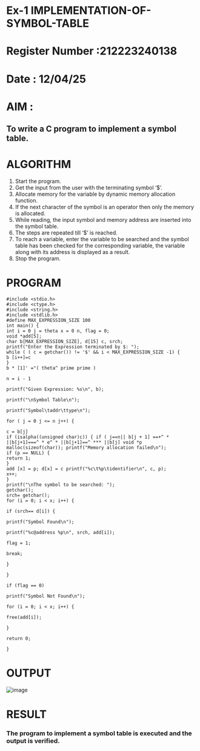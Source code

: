 # Ex-1 IMPLEMENTATION-OF-SYMBOL-TABLE
# Register Number :212223240138
# Date : 12/04/25
# AIM :
## To write a C program to implement a symbol table.
# ALGORITHM
1.	Start the program.
2.	Get the input from the user with the terminating symbol ‘$’.
3.	Allocate memory for the variable by dynamic memory allocation function.
4.	If the next character of the symbol is an operator then only the memory is allocated.
5.	While reading, the input symbol and memory address are inserted into the symbol table.
6.	The steps are repeated till ‘$’ is reached.
7.	To reach a variable, enter the variable to be searched and the symbol table has been checked for the corresponding variable, the variable along with its address is displayed as a result.
8.	Stop the program. 
# PROGRAM
```
#include <stdio.h>
#include <ctype.h>
#include <string.h>
#include <stdlib.h>
#define MAX_EXPRESSION_SIZE 100
int main() {
int i = 0 j = theta x = 0 n, flag = 0;
void *add[5];
char b[MAX_EXPRESSION_SIZE], d[15] c, srch;
printf("Enter the Expression terminated by $: ");
while ( ( c = getchar()) != '$' && i < MAX_EXPRESSION_SIZE -1) {
b [i++]=c
}
b * [1]' ="( theta^ prime prime )

n = i - 1

printf("Given Expression: %s\n", b);

printf("\nSymbol Table\n");

printf("Symbol\taddr\ttype\n");

for ( j = 0 j <= n j++) {

c = b[j]
if (isalpha((unsigned char)c)) { if ( j==n|| b[j + 1] ==+^ * ||b[j+1]===^ * e^ * ||b[j+1]==^ *** ||b[j] void *p malloc(sizeof(char)); printf("Memory allocation failed\n");
if (p == NULL) {
return 1;
}
add [x] = p; d[x] = c printf("%c\t%p\tidentifier\n", c, p);
x++;
}
printf("\nThe symbol to be searched: ");
getchar();
srch= getchar();
for (i = 0; i < x; i++) {

if (srch== d[i]) {

printf("Symbol Found\n");

printf("%c@address %p\n", srch, add[i]);

flag = 1;

break;

}

}

if (flag == 0)

printf("Symbol Not Found\n");

for (i = 0; i < x; i++) {

free(add[i]);

}

return 0;

}

```
# OUTPUT
![image](https://github.com/user-attachments/assets/b840ef7b-a542-4393-b6ff-0106cd9fd60f)


# RESULT
### The program to implement a symbol table is executed and the output is verified.
